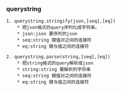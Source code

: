 ### querystring
	1. querystring.stringify(json,[seq],[eq])
		* 把json格式的query序列化成字符串。
		* json:json 要序列的json
		* seq:string 键值对之间的连接符
		* eq:string 键与值之间的连接符

	2. querystring.parse(string,[seq],[eq])
		* 把string格式的query解析成json
		* string:string 要解析的字符串
		* seq:string 键值对之间的连接符
		* eq:string 键与值之间的连接符